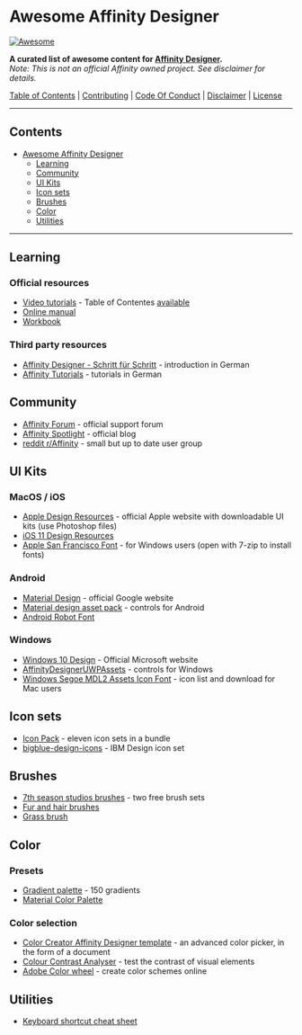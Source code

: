 # Awesome Affinity Designer

[![Awesome](https://awesome.re/badge.svg)](https://awesome.re)

**A curated list of awesome content for [Affinity Designer](https://affinity.serif.com/de/designer/).**  
*Note: This is not an official Affinity owned project. See disclaimer for details.*

[Table of Contents](#contents) | [Contributing](CONTRIBUTING.md) | [Code Of Conduct](CONTRIBUTING.md) | [Disclaimer](DISCLAIMER.md) | [License](https://creativecommons.org/publicdomain/zero/1.0/)

---

## Contents

- [Awesome Affinity Designer](#awesome-affinity-designer)
    - [Learning](#learning)
	- [Community](#community)
	- [UI Kits](#ui-kits)
	- [Icon sets](#icon-sets)
	- [Brushes](#brushes)
	- [Color](#color)
	- [Utilities](#utilities)

---

## Learning

### Official resources

* [Video tutorials](https://vimeo.com/channels/affinitydesigner) - Table of Contentes [available](https://forum.affinity.serif.com/index.php?/topic/10815-official-affinity-designer-video-tutorials-70/)
* [Online manual](https://affinity.help/designer/en-US.lproj/index.html)
* [Workbook](https://affinity.serif.com/de/designer/workbook/)

### Third party resources

* [Affinity Designer - Schritt für Schritt](https://www.rheinwerk-verlag.de/affinity-designer_4221/) - introduction in German
* [Affinity Tutorials](https://affinitytutorials.de/affinity-designer/) - tutorials in German

## Community

* [Affinity Forum](https://forum.affinity.serif.com/) - official support forum
* [Affinity Spotlight](https://affinityspotlight.com/) - official blog
* [reddit r/Affinity](https://www.reddit.com/r/Affinity/) - small but up to date user group

## UI Kits

### MacOS / iOS

* [Apple Design Resources](https://developer.apple.com/design/resources/) - official Apple website with downloadable UI kits (use Photoshop files) 
* [iOS 11 Design Resources](https://forum.affinity.serif.com/index.php?/topic/49978-ios-11-design-resources/)
* [Apple San Francisco Font](https://developer.apple.com/fonts/) - for Windows users (open with 7-zip to install fonts)

### Android

* [Material Design](https://material.io/) - official Google website
* [Material design asset pack](https://forum.affinity.serif.com/index.php?/topic/28635-material-design-asset-pack/) - controls for Android
* [Android Robot Font](https://fonts.google.com/specimen/Roboto)

### Windows

* [Windows 10 Design](https://developer.microsoft.com/en-us/windows/apps/design) - Official Microsoft website
* [AffinityDesignerUWPAssets](https://github.com/chrisg32/AffinityDesignerUWPAssets) -  controls for Windows
* [Windows Segoe MDL2 Assets Icon Font](https://docs.microsoft.com/en-us/windows/uwp/design/style/segoe-ui-symbol-font) - icon list and download for Mac users

## Icon sets

* [Icon Pack](https://forum.affinity.serif.com/index.php?/topic/29075-icon-pack/) - eleven icon sets in a bundle
* [bigblue-design-icons](https://github.com/itschleemilch/bigblue-design-icons) - IBM Design icon set

## Brushes

- [7th season studios brushes](https://forum.affinity.serif.com/index.php?/topic/50837-free-brush-packs-both-vector-and-raster/) - two free brush sets
- [Fur and hair brushes](https://forum.affinity.serif.com/index.php?/topic/5700-fur-and-hair-brushes/)
- [Grass brush](https://forum.affinity.serif.com/index.php?/topic/52157-grass-brush-for-ap-updated-to-v02/)

## Color

### Presets

* [Gradient palette](http://www.demo.egorkomarov.ru/Gradient-palette-for-Affinity-Designer/) - 150 gradients
* [Material Color Palette](https://github.com/massimoksi/Material-Palette/raw/master/Material.ase) 

### Color selection

* [Color Creator Affinity Designer template](https://github.com/bjango/Color-Creator/blob/master/Help/Affinity%20Designer.md) - an advanced color picker, in the form of a document
* [Colour Contrast Analyser](https://developer.paciellogroup.com/resources/contrastanalyser/) - test the contrast of visual elements
* [Adobe Color wheel](https://color.adobe.com/create/color-wheel/) - create color schemes online

## Utilities

* [Keyboard shortcut cheat sheet](https://affinityspotlight.com/article/downloadable-affinity-keyboard-shortcut-cheat-sheets/)